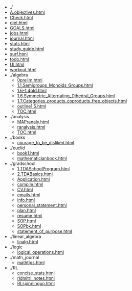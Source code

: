 * ./
* [A.objectives.html](html/A.objectives.html)
* [Check.html](html/Check.html)
* [diet.html](html/diet.html)
* [GOALS.html](html/GOALS.html)
* [jobs.html](html/jobs.html)
* [journal.html](html/journal.html)
* [stats.html](html/stats.html)
* [study_guide.html](html/study_guide.html)
* [surf.html](html/surf.html)
* [todo.html](html/todo.html)
* [UI.html](html/UI.html)
* [workout.html](html/workout.html)
* ./algebra
  * [0prelim.html](html/algebra/0prelim.html)
  * [1.1.Semigroups_Monoids_Groups.html](html/algebra/1.1.Semigroups_Monoids_Groups.html)
  * [1.6-1.4old.html](html/algebra/1.6-1.4old.html)
  * [1.6.Symmetric_Alternating_Dihedral_Groups.html](html/algebra/1.6.Symmetric_Alternating_Dihedral_Groups.html)
  * [1.7.Categories_products_coproducts_free_objects.html](html/algebra/1.7.Categories_products_coproducts_free_objects.html)
  * [outline1.5.html](html/algebra/outline1.5.html)
  * [TOC.html](html/algebra/TOC.html)
* ./analysis
  * [MAPranaly.html](html/analysis/MAPranaly.html)
  * [ranalysis.html](html/analysis/ranalysis.html)
  * [TOC.html](html/analysis/TOC.html)
* ./books
  * [courage_to_be_disliked.html](html/books/courage_to_be_disliked.html)
* ./euclid
  * [book1.html](html/euclid/book1.html)
  * [mathematicianbook.html](html/euclid/mathematicianbook.html)
* ./gradschool
  * [1.TDASchoolProgram.html](html/gradschool/1.TDASchoolProgram.html)
  * [2.TDABasics.html](html/gradschool/2.TDABasics.html)
  * [Application.html](html/gradschool/Application.html)
  * [compile.html](html/gradschool/compile.html)
  * [CV.html](html/gradschool/CV.html)
  * [emails.html](html/gradschool/emails.html)
  * [info.html](html/gradschool/info.html)
  * [personal_statement.html](html/gradschool/personal_statement.html)
  * [plan.html](html/gradschool/plan.html)
  * [resume.html](html/gradschool/resume.html)
  * [SOP.html](html/gradschool/SOP.html)
  * [SOPbk.html](html/gradschool/SOPbk.html)
  * [statement_of_purpose.html](html/gradschool/statement_of_purpose.html)
* ./linear_algebra
  * [linalg.html](html/linear_algebra/linalg.html)
* ./logic
  * [logical_operations.html](html/logic/logical_operations.html)
* ./math_journal
  * [mathtips.html](html/math_journal/mathtips.html)
* ./RL
  * [concise_stats.html](html/RL/concise_stats.html)
  * [rldmitri_notes.html](html/RL/rldmitri_notes.html)
  * [RLspinningup.html](html/RL/RLspinningup.html)

